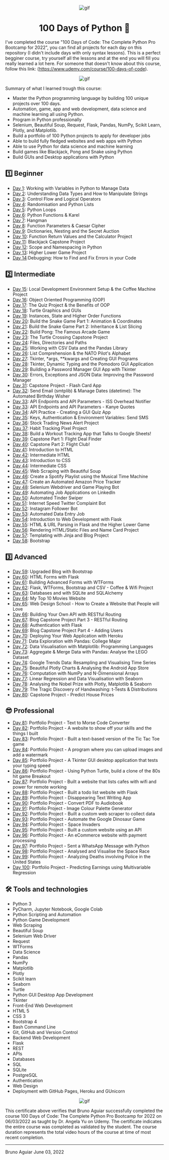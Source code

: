 <p align="center">
<img width="" src="https://c.tenor.com/IVCnKbtTeRQAAAAC/programming-computer.gif" align="center" alt="gif" />
<h1 align="center">100 Days of Python 🐍 

</h1>
</p>


I've completed the course "100 Days of Code: The Complete Python Pro Bootcamp for 2022", you can find all projects for each day on this repository (I didn't include days with only syntax lessons).
This is a perfect begginer course, try yourself all the lessons and at the end you will fill you really learned a lot here.
For someone that doesn't know about this course, follow this link:
(https://www.udemy.com/course/100-days-of-code).

<p align="center">
<img width="" src="https://i.pinimg.com/564x/08/df/b6/08dfb66d3de99f24277bf68f29329481.jpg" align="center" alt="gif" />
</p>

Summary of what I learned trough this course:
- Master the Python programming language by building 100 unique projects over 100 days.
- Automation, game, app and web development, data science and machine learning all using Python.
- Program in Python professionally
- Selenium, Beautiful Soup, Request, Flask, Pandas, NumPy, Scikit Learn, Plotly, and Matplotlib.
- Build a portfolio of 100 Python projects to apply for developer jobs
- Able to build fully fledged websites and web apps with Python
- Able to use Python for data science and machine learning
- Build games like Blackjack, Pong and Snake using Python
- Build GUIs and Desktop applications with Python

## 1️⃣ Beginner
- [Day 1](day-01-band_name_generator): Working with Variables in Python to Manage Data
- [Day 2](day-02-tip_calculator): Understanding Data Types and How to Manipulate Strings
- [Day 3](day-03-treasure_island_game): Control Flow and Logical Operators
- [Day 4](day-04-rock_paper_scissors_game): Randomisation and Python Lists
- [Day 5](day-05-random_password_generator): Python Loops
- [Day 6](no-project): Python Functions & Karel
- [Day 7](day-07-hangman_game): Hangman
- [Day 8](day-08-caeser_cipher): Function Parameters & Caesar Cipher
- [Day 9](day-09-blind_auction): Dictionaries, Nesting and the Secret Auction
- [Day 10](day-10-calculator): Function Return Values and the Calculator Project
- [Day 11](day-11-blackjack_game): Blackjack Capstone Project
- [Day 12](day-12-guess_the_number): Scope and Namespacing in Python
- [Day 13](day-13_high_lower_game): Higher Lower Game Project
- [Day 14](no-project):Debugging: How to Find and Fix Errors in your Code

## 2️⃣ Intermediate
- [Day 15](day-15-coffemachine): Local Development Environment Setup & the Coffee Machine Project
- [Day 16](no-project): Object Oriented Programming (OOP)
- [Day 17](no-project): The Quiz Project & the Benefits of OOP
- [Day 18](day-18-hirst-painting): Turtle Graphics and GUIs
- [Day 19](no-project): Instances, State and Higher Order Functions
- [Day 20](day-20-snake_game): Build the Snake Game Part 1: Animation & Coordinates
- [Day 21](no-project): Build the Snake Game Part 2: Inheritance & List Slicing
- [Day 22](day-22-pong-game): Build Pong: The Famous Arcade Game
- [Day 23](day-23-the-turtle-crossing-capstone): The Turtle Crossing Capstone Project
- [Day 24](day-24-mail_merge_challenge): Files, Directories and Paths
- [Day 25](day-25-us-states-game): Working with CSV Data and the Pandas Library
- [Day 26](day-26-NATO-alphabet): List Comprehension & the NATO Pilot's Alphabet
- [Day 27](no-project): Tkinter, *args, **kwargs and Creating GUI Programs
- [Day 28](day-28-pomodoro): Tkinter, Dynamic Typing and the Pomodoro GUI Application
- [Day 29](day-29-password-manager): Building a Password Manager GUI App with Tkinter
- [Day 30](no-project): Errors, Exceptions and JSON Data: Improving the Password Manager
- [Day 31](day-31-flash-card-project): Capstone Project - Flash Card App
- [Day 32](day-32-birthday-wisher-extrahard): Send Email (smtplib) & Manage Dates (datetime): The Automated Birthday Wisher
- [Day 33](day-33-issoverhead): API Endpoints and API Parameters - ISS Overhead Notifier
- [Day 33](day-33-kanye-quotes): API Endpoints and API Parameters - Kanye Quotes
- [Day 34](day-34-quizzler-app): API Practice - Creating a GUI Quiz App
- [Day 35](day-35-rain-alert): Keys, Authentication & Environment Variables: Send SMS
- [Day 36](day-36-stock-news-hard): Stock Trading News Alert Project
- [Dau 37](day-37-habit-tracker): Habit Tracking Pixel Project
- [Day 38](day-38-workout-tracking): Build a Workout Tracking App that Talks to Google Sheets!
- [Day 39](day-39-40-Capstone-flight-deals): Capstone Part 1: Flight Deal Finder
- [Day 40](day-39-40-Capstone-flight-deals): Capstone Part 2: Flight Club!
- [Day 41](day-41-personal-site): Introduction to HTML
- [Day 42](no-project): Intermediate HTML
- [Day 43](no-project): Introduction to CSS
- [Day 44](day-44-CSS-My-Site): Intermediate CSS
- [Day 45](day-45-top-100-movies): Web Scraping with Beautiful Soup
- [Day 46](day-46-spotify-time-machine): Create a Spotify Playlist using the Musical Time Machine
- [Day 47](day-47-amazon-price-tracker): Create an Automated Amazon Price Tracker
- [Day 48](day-48-python-events-track): Selenium Webdriver and Game Playing Bot
- [Day 49](day-49-automated-job-application-Linkedin): Automating Job Applications on LinkedIn
- [Day 50](no-project): Automated Tinder Swiper
- [Day 51](day-51-bad-internet-twitter-complainer): Internet Speed Twitter Complaint Bot
- [Day 52](day-52-instagram-follow-bot): Instagram Follower Bot
- [Day 53](day-53-Capstone-data-entry-project): Automated Data Entry Job
- [Day 54](day-54-flask-quickstart): Introduction to Web Development with Flask
- [Day 55](day-55-higher-lower-game): HTML & URL Parsing in Flask and the Higher Lower Game
- [Day 56](day-56-name-card): Rendering HTML/Static Files and Name Card Project
- [Day 57](day-57-Capstone-templating): Templating with Jinja and Blog Project
- [Day 58](day-56-personal-website): Bootstrap

## 3️⃣ Advanced
- [Day 59](day-59-upgraded-blog): Upgraded Blog with Bootstrap
- [Day 60](day-60-html-forms): HTML Forms with Flask
- [Day 61](day-61-flask-secrets): Building Advanced Forms with WTForms
- [Day 62](day-62-coffe-wifi): Flask, WTForms, Bootstrap and CSV - Coffee & Wifi Project
- [Day 63](day-63-virtual-bookshelf): Databases and with SQLite and SQLAlchemy
- [Day 64](day-64-top-10-movies): My Top 10 Movies Website
- [Day 65](no-project): Web Design School - How to Create a Website that People will Love
- [Day 66](day-66-RESTful-API): Building Your Own API with RESTful Routing
- [Day 67](day-67-RESTful_blog_with_editing): Blog Capstone Project Part 3 - RESTful Routing
- [Day 68](day-68-authentication_with_flask_register_login): Authentication with Flask
- [Day 69](day-69-blog_with_users): Blog Capstone Project Part 4 - Adding Users
- [Day 70](no-project): Deploying Your Web Application with Heroku
- [Day 71](day-71-data_exploration_with_Pandas): Data Exploration with Pandas: College Major
- [Day 72](day-72-data-visualization-with-matpltlib-programming-languages): Data Visualisation with Matplotlib: Programming Languages
- [Day 73](day-73-aggregate-&-merge-data-with-pandas): Aggregate & Merge Data with Pandas: Analyse the LEGO Dataset
- [Day 74](day-74-google-trends-data-resampling-and-visualising-time-series): Google Trends Data: Resampling and Visualising Time Series
- [Day 75](day-75-beautiful-ploty-charts-analysing-android-app-store): Beautiful Plotly Charts & Analysing the Android App Store
- [Day 76](day-76-computation-with-numpy-and-N-dimensional-arrays): Computation with NumPy and N-Dimensional Arrays
- [Day 77](day-77-linear-regression-scikit-learn-and-data-visualization-seaborn): Linear Regression and Data Visualisation with Seaborn
- [Day 78](day-78-ploty-matplotlib-seaborn): Analysing the Nobel Prize with Plotly, Matplotlib & Seaborn
- [Day 79](day-79-t-tests-&-distributions): The Tragic Discovery of Handwashing: t-Tests & Distributions
- [Day 80](day-80-predict-houses-prices-boston-1970): Capstone Project - Predict House Prices

## 😎 Professional
- [Day 81](day-81-CAPSTONE_PROJECT_string_to_morse_code): Portfolio Project - Text to Morse Code Converter
- [Day 82](day-82-CAPSTONE_PROJECT_portfolio_webpage): Portfolio Project - A website to show off your skills and the things I built
- [Day 83](day-83-CAPSTONE_PROJECT_tic_tac_toe_game): Portfolio Project - Built a text-based version of the Tic Tac Toe game
- [Day 84](day-84-CAPSTONE_PROJECT_watermarking_desktop_app): Portfolio Project - A program where you can upload images and add a watermark
- [Day 85](day-85-CAPSTONE_PROJECT_typing_speed_test): Portfolio Project - A Tkinter GUI desktop application that tests your typing speed
- [Day 86](day-86-CAPSTONE_PROJECT_breakout_game): Portfolio Project - Using Python Turtle, build a clone of the 80s hit game Breakout
- [Day 87](day-87-CAPSTONE-PROJECT-cafe_and_wifi_Website): Portfolio Project - Built a website that lists cafes with wifi and power for remote working
- [Day 88](day-88-CAPSTONE-PROJECT-to-do-list): Portfolio Project - Built a todo list website with Flask
- [Day 89](day-89-CAPSTONE_PROJECT_disappearing_text_writing_app): Portfolio Project - Disappearing Text Writing App
- [Day 90](day-90-CAPSTONE_PROJECT_convert_PDF_to_audiobook): Portfolio Project - Convert PDF to Audiobook
- [Day 91](day-91-CAPSTONE_PROJECT_image_colour_palette_generator): Portfolio Project - Image Colour Palette Generator
- [Day 92](day-92-CAPSTONE_PROJECT_webscraping_glassdoor_python_jobs): Portfolio Project - Built a custom web scraper to collect data
- [Day 93](day-93-CAPSTONE_PROJECT_google_dinosaur_game_bot): Portfolio Project - Automate the Google Dinosaur Game
- [Day 94](day-94-CAPSTONE_PROJECT_space_invaders): Portfolio Project - Space Invaders
- [Day 95](day-95-CAPSTONE-PROJECT-rick_and_morty_API): Portfolio Project - Built a custom website using an API
- [Day 96](day-96-CAPSTONE-PROJECT-e-commerce_website): Portfolio Project - An eCommerce website with payment processing
- [Day 97](day-97-CAPSTONE_PROJECT_custom_automation_download_folder_organizer): Portfolio Project - Sent a WhatsApp Message with Python
- [Day 98](day-98-CAPSTONE_PROJECT_space_race_data_analysis): Portfolio Project - Analysed and Visualise the Space Race
- [Day 99](day-99-CAPSTONE_PROJECT_Deaths_by_Police_US): Portfolio Project - Analyzing Deaths involving Police in the United States
- [Day 100](day-100-CAPSTONE_PROJECT_Predict_Earnings_using_Multivariable_Regression): Portfolio Project - Predicting Earnings using Multivariable Regression

## 🛠 Tools and technologies

- Python 3
- PyCharm, Jupyter Notebook, Google Colab
- Python Scripting and Automation
- Python Game Development
- Web Scraping
- Beautiful Soup
- Selenium Web Driver
- Request
- WTForms
- Data Science
- Pandas
- NumPy
- Matplotlib
- Plotly
- Scikit learn
- Seaborn
- Turtle
- Python GUI Desktop App Development
- Tkinter
- Front-End Web Development
- HTML 5
- CSS 3
- Bootstrap 4
- Bash Command Line
- Git, GitHub and Version Control
- Backend Web Development
- Flask
- REST
- APIs
- Databases
- SQL
- SQLite
- PostgreSQL
- Authentication
- Web Design
- Deployment with GitHub Pages, Heroku and GUnicorn




<p align="center">
<img width="" src="https://udemy-certificate.s3.amazonaws.com/image/UC-a3882c3f-458f-45a0-9584-cf5aec155749.jpg?v=1654281913000" align="center" alt="gif" />
</p>

This certificate above verifies that Bruno Aguiar successfully completed the course 100 Days of Code: The Complete Python Pro Bootcamp for 2022 on 06/03/2022 as taught by Dr. Angela Yu on Udemy. The certificate indicates the entire course was completed as validated by the student. The course duration represents the total video hours of the course at time of most recent completion.

<hr>

Bruno Aguiar June 03, 2022
